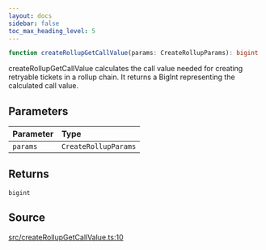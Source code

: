 ```yaml
---
layout: docs
sidebar: false
toc_max_heading_level: 5
---
```


```ts
function createRollupGetCallValue(params: CreateRollupParams): bigint
```

createRollupGetCallValue calculates the call value needed for creating
retryable tickets in a rollup chain. It returns a BigInt representing
the calculated call value.

## Parameters

| Parameter | Type |
| :------ | :------ |
| `params` | `CreateRollupParams` |

## Returns

`bigint`

## Source

[src/createRollupGetCallValue.ts:10](https://github.com/OffchainLabs/arbitrum-orbit-sdk/blob/9d5595a042e42f7d6b9af10a84816c98ea30f330/src/createRollupGetCallValue.ts#L10)
